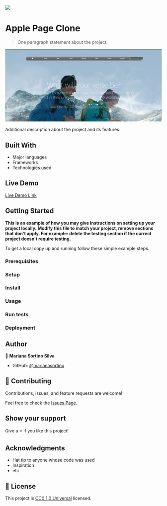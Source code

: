 ![](https://img.shields.io/badge/Uneweb-blue)

# Apple Page Clone
> One paragraph statement about the project.

![screenshot](./app_screenshot_1.png)

Additional description about the project and its features.

## Built With

- Major languages
- Frameworks
- Technologies used

## Live Demo

[Live Demo Link](https://marianasortino.github.io/apple_page_clone_mariana_06nov2023/)


## Getting Started

**This is an example of how you may give instructions on setting up your project locally.**
**Modify this file to match your project, remove sections that don't apply. For example: delete the testing section if the currect project doesn't require testing.**


To get a local copy up and running follow these simple example steps.

### Prerequisites

### Setup

### Install

### Usage

### Run tests

### Deployment



## Author

👤 **Mariana Sortino Silva**

- GitHub: [@marianasortino](https://github.com/marianasortino)
## 🤝 Contributing

Contributions, issues, and feature requests are welcome!

Feel free to check the [Issues Page](https://github.com/marianasortino/apple_page_clone_mariana_06nov2023/issues).

## Show your support

Give a ⭐️ if you like this project!

## Acknowledgments

- Hat tip to anyone whose code was used
- Inspiration
- etc

## 📝 License

This project is [CC0 1.0 Universal](LICENSE) licensed.
